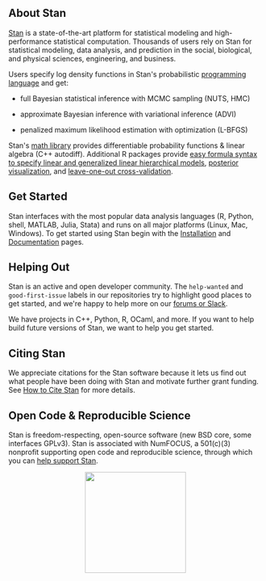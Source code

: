 ## About Stan
[Stan](https://mc-stan.org/) is a state-of-the-art platform for statistical modeling and high-performance statistical computation.
Thousands of users rely on Stan for statistical modeling, data analysis, and prediction in the social, biological, and physical sciences, engineering, and business.

Users specify log density functions in Stan's probabilistic [programming language](https://github.com/stan-dev/stanc3) and get:

* full Bayesian statistical inference with MCMC sampling (NUTS, HMC)

* approximate Bayesian inference with variational inference (ADVI)

* penalized maximum likelihood estimation with optimization (L-BFGS)

Stan's [math library](https://github.com/stan-dev/math) provides differentiable probability functions & linear algebra (C++ autodiff).
Additional R packages provide [easy formula syntax to specify linear and generalized linear hierarchical models](https://github.com/stan-dev/rstanarm), [posterior visualization](https://github.com/stan-dev/bayesplot), and [leave-one-out cross-validation](https://github.com/stan-dev/loo).

## Get Started

Stan interfaces with the most popular data analysis languages (R, Python, shell, MATLAB, Julia, Stata) and runs on all major platforms (Linux, Mac, Windows).
To get started using Stan begin with the [Installation](https://mc-stan.org/users/interfaces/) and [Documentation](https://mc-stan.org/users/documentation/) pages.

## Helping Out

Stan is an active and open developer community. The `help-wanted` and `good-first-issue` labels in our repositories try to highlight good places to get started, and we're happy to help more on our [forums or Slack](https://mc-stan.org/developers/).

We have projects in C++, Python, R, OCaml, and more.
If you want to help build future versions of Stan, we want to help you get started.

## Citing Stan

We appreciate citations for the Stan software because it lets us find out what people have been doing with Stan and motivate further grant funding.
See [How to Cite Stan](https://mc-stan.org/users/citations/) for more details.

## Open Code & Reproducible Science

Stan is freedom-respecting, open-source software (new BSD core, some interfaces GPLv3). Stan is associated with NumFOCUS, a 501(c)(3) nonprofit supporting open code and reproducible science, through which you can [help support Stan](https://mc-stan.org/support/).

<p align="center"><a href="http://numfocus.org"><img width="200" src="https://mc-stan.org/images/numfocus.png" /></a>
</p>
